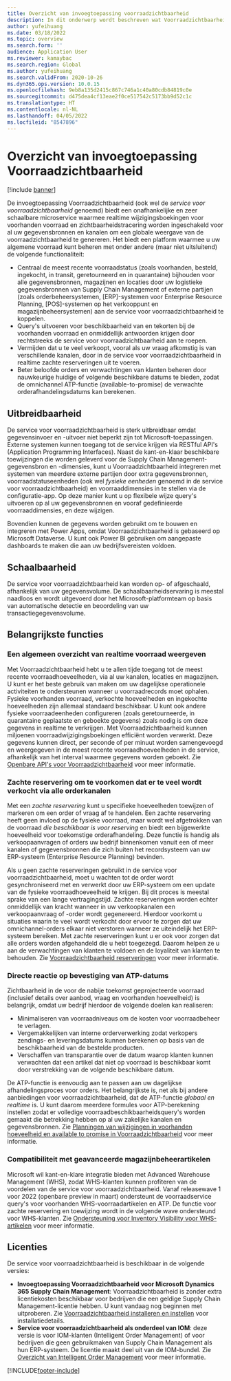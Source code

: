 ```yaml
---
title: Overzicht van invoegtoepassing voorraadzichtbaarheid
description: In dit onderwerp wordt beschreven wat Voorraadzichtbaarheid is en worden de functies ervan beschreven.
author: yufeihuang
ms.date: 03/18/2022
ms.topic: overview
ms.search.form: ''
audience: Application User
ms.reviewer: kamaybac
ms.search.region: Global
ms.author: yufeihuang
ms.search.validFrom: 2020-10-26
ms.dyn365.ops.version: 10.0.15
ms.openlocfilehash: 9eb8a135d2415c867c746a1c40a80cdb84819c0e
ms.sourcegitcommit: d475dea4cf13eae2f0ce517542c5173bb9d52c1c
ms.translationtype: HT
ms.contentlocale: nl-NL
ms.lasthandoff: 04/05/2022
ms.locfileid: "8547896"
---
```

# <a name="inventory-visibility-add-in-overview"></a>Overzicht van invoegtoepassing Voorraadzichtbaarheid

[!include [banner](../includes/banner.md)]

De invoegtoepassing Voorraadzichtbaarheid (ook wel de *service voor voorraadzichtbaarheid* genoemd) biedt een onafhankelijke en zeer schaalbare microservice waarmee realtime wijzigingsboekingen voor voorhanden voorraad en zichtbaarheidstracering worden ingeschakeld voor al uw gegevensbronnen en kanalen om een globale weergave van de voorraadzichtbaarheid te genereren. Het biedt een platform waarmee u uw algemene voorraad kunt beheren met onder andere (maar niet uitsluitend) de volgende functionaliteit:

- Centraal de meest recente voorraadstatus (zoals voorhanden, besteld, ingekocht, in transit, geretourneerd en in quarantaine) bijhouden voor alle gegevensbronnen, magazijnen en locaties door uw logistieke gegevensbronnen van Supply Chain Management of externe partijen (zoals orderbeheersystemen, \[ERP\]-systemen voor Enterprise Resource Planning, \[POS\]-systemen op het verkooppunt en magazijnbeheersystemen) aan de service voor voorraadzichtbaarheid te koppelen.
- Query's uitvoeren voor beschikbaarheid van en tekorten bij de voorhanden voorraad en onmiddellijk antwoorden krijgen door rechtstreeks de service voor voorraadzichtbaarheid aan te roepen.
- Vermijden dat u te veel verkoopt, vooral als uw vraag afkomstig is van verschillende kanalen, door in de service voor voorraadzichtbaarheid in realtime zachte reserveringen uit te voeren.
- Beter beloofde orders en verwachtingen van klanten beheren door nauwkeurige huidige of volgende beschikbare datums te bieden, zodat de omnichannel ATP-functie (available-to-promise) de verwachte orderafhandelingsdatums kan berekenen.

## <a name="extensibility"></a>Uitbreidbaarheid

De service voor voorraadzichtbaarheid is sterk uitbreidbaar omdat gegevensinvoer en -uitvoer niet beperkt zijn tot Microsoft-toepassingen. Externe systemen kunnen toegang tot de service krijgen via RESTful API's (Application Programming Interfaces). Naast de kant-en-klaar beschikbare toewijzingen die worden geleverd voor de Supply Chain Management-gegevensbron en -dimensies, kunt u Voorraadzichtbaarheid integreren met systemen van meerdere externe partijen door extra gegevensbronnen, voorraadstatuseenheden (ook wel *fysieke eenheden* genoemd in de service voor voorraadzichtbaarheid) en voorraaddimensies in te stellen via de configuratie-app. Op deze manier kunt u op flexibele wijze query's uitvoeren op al uw gegevensbronnen en vooraf gedefinieerde voorraaddimensies, en deze wijzigen.

Bovendien kunnen de gegevens worden gebruikt om te bouwen en integreren met Power Apps, omdat Voorraadzichtbaarheid is gebaseerd op Microsoft Dataverse. U kunt ook Power BI gebruiken om aangepaste dashboards te maken die aan uw bedrijfsvereisten voldoen.

## <a name="scalability"></a>Schaalbaarheid

De service voor voorraadzichtbaarheid kan worden op- of afgeschaald, afhankelijk van uw gegevensvolume. De schaalbaarheidservaring is meestal naadloos en wordt uitgevoerd door het Microsoft-platformteam op basis van automatische detectie en beoordeling van uw transactiegegevensvolume.

## <a name="feature-highlights"></a>Belangrijkste functies

### <a name="get-a-global-view-of-real-time-inventory"></a>Een algemeen overzicht van realtime voorraad weergeven

Met Voorraadzichtbaarheid hebt u te allen tijde toegang tot de meest recente voorraadhoeveelheden, via al uw kanalen, locaties en magazijnen. U kunt er het beste gebruik van maken om uw dagelijkse operationele activiteiten te ondersteunen wanneer u voorraadrecords moet ophalen. Fysieke voorhanden voorraad, verkochte hoeveelheden en ingekochte hoeveelheden zijn allemaal standaard beschikbaar. U kunt ook andere fysieke voorraadeenheden configureren (zoals geretourneerde, in quarantaine geplaatste en geboekte gegevens) zoals nodig is om deze gegevens in realtime te verkrijgen. Met Voorraadzichtbaarheid kunnen miljoenen voorraadwijzigingsboekingen efficiënt worden verwerkt. Deze gegevens kunnen direct, per seconde of per minuut worden samengevoegd en weergegeven in de meest recente voorraadhoeveelheden in de service, afhankelijk van het interval waarmee gegevens worden geboekt. Zie [Openbare API's voor Voorraadzichtbaarheid](inventory-visibility-api.md) voor meer informatie.

### <a name="soft-reservation-to-avoid-overselling-across-all-order-channels"></a>Zachte reservering om te voorkomen dat er te veel wordt verkocht via alle orderkanalen

Met een *zachte reservering* kunt u specifieke hoeveelheden toewijzen of markeren om een order of vraag af te handelen. Een zachte reservering heeft geen invloed op de fysieke voorraad, maar wordt wel afgetrokken van de voorraad *die beschikbaar is voor reserving* en biedt een bijgewerkte hoeveelheid voor toekomstige orderafhandeling. Deze functie is handig als verkoopaanvragen of orders uw bedrijf binnenkomen vanuit een of meer kanalen of gegevensbronnen die zich buiten het recordsysteem van uw ERP-systeem (Enterprise Resource Planning) bevinden.

Als u geen zachte reserveringen gebruikt in de service voor voorraadzichtbaarheid, moet u wachten tot de order wordt gesynchroniseerd met en verwerkt door uw ERP-systeem om een update van de fysieke voorraadhoeveelheid te krijgen. Bij dit proces is meestal sprake van een lange vertragingstijd. Zachte reserveringen worden echter onmiddellijk van kracht wanneer in uw verkoopkanalen een verkoopaanvraag of -order wordt gegenereerd. Hierdoor voorkomt u situaties waarin te veel wordt verkocht door ervoor te zorgen dat uw omnichannel-orders elkaar niet verstoren wanneer ze uiteindelijk het ERP-systeem bereiken. Met zachte reserveringen kunt u er ook voor zorgen dat alle orders worden afgehandeld die u hebt toegezegd. Daarom helpen ze u aan de verwachtingen van klanten te voldoen en de loyaliteit van klanten te behouden. Zie [Voorraadzichtbaarheid reserveringen](inventory-visibility-reservations.md) voor meer informatie.

### <a name="immediate-response-of-atp-dates-confirmation"></a>Directe reactie op bevestiging van ATP-datums

Zichtbaarheid in de voor de nabije toekomst geprojecteerde voorraad (inclusief details over aanbod, vraag en voorhanden hoeveelheid) is belangrijk, omdat uw bedrijf hierdoor de volgende doelen kan realiseren:

- Minimaliseren van voorraadniveaus om de kosten voor voorraadbeheer te verlagen.
- Vergemakkelijken van interne orderverwerking zodat verkopers zendings- en leveringsdatums kunnen berekenen op basis van de beschikbaarheid van de bestelde producten.
- Verschaffen van transparantie over de datum waarop klanten kunnen verwachten dat een artikel dat niet op voorraad is beschikbaar komt door verstrekking van de volgende beschikbare datum.

De ATP-functie is eenvoudig aan te passen aan uw dagelijkse afhandelingsproces voor orders. Het belangrijkste is, net als bij andere aanbiedingen voor voorraadzichtbaarheid, dat de ATP-functie *globaal en realtime* is. U kunt daarom meerdere formules voor ATP-berekening instellen zodat er volledige voorraadbeschikbaarheidsquery's worden gemaakt die betrekking hebben op al uw zakelijke kanalen en gegevensbronnen. Zie [Planningen van wijzigingen in voorhanden hoeveelheid en available to promise in Voorraadzichtbaarheid](inventory-visibility-available-to-promise.md) voor meer informatie.

### <a name="compatibility-with-advanced-warehouse-management-items"></a>Compatibiliteit met geavanceerde magazijnbeheerartikelen

Microsoft wil kant-en-klare integratie bieden met Advanced Warehouse Management (WHS), zodat WHS-klanten kunnen profiteren van de voordelen van de service voor voorraadzichtbaarheid. Vanaf releasewave 1 voor 2022 (openbare preview in maart) ondersteunt de voorraadservice query's voor voorhanden WHS-voorraadartikelen en ATP. De functie voor zachte reservering en toewijzing wordt in de volgende wave ondersteund voor WHS-klanten. Zie [Ondersteuning voor Inventory Visibility voor WHS-artikelen](inventory-visibility-whs-support.md) voor meer informatie.

## <a name="licensing"></a>Licenties

De service voor voorraadzichtbaarheid is beschikbaar in de volgende versies:

- **Invoegtoepassing Voorraadzichtbaarheid voor Microsoft Dynamics 365 Supply Chain Management**: Voorraadzichtbaarheid is zonder extra licentiekosten beschikbaar voor bedrijven die een geldige Supply Chain Management-licentie hebben. U kunt vandaag nog beginnen met uitproberen. Zie [Voorraadzichtbaarheid installeren en instellen](inventory-visibility-setup.md) voor installatiedetails.
- **Service voor voorraadzichtbaarheid als onderdeel van IOM**: deze versie is voor IOM-klanten (Intelligent Order Management) of voor bedrijven die geen gebruikmaken van Supply Chain Management als hun ERP-systeem. De licentie maakt deel uit van de IOM-bundel. Zie [Overzicht van Intelligent Order Management](/dynamics365/intelligent-order-management/overview) voor meer informatie.

[!INCLUDE[footer-include](../../includes/footer-banner.md)]
